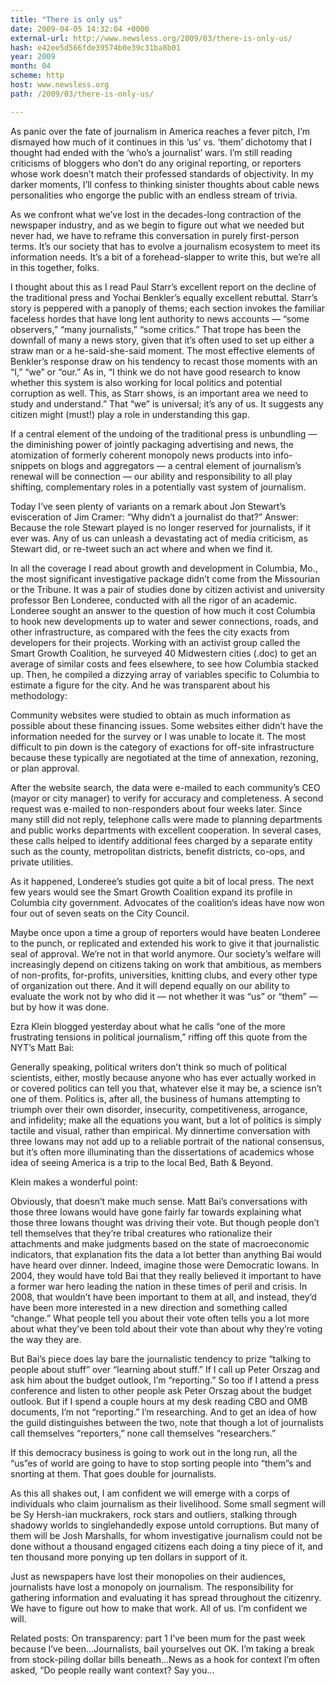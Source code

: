 ```yaml
---
title: "There is only us"
date: 2009-04-05 14:32:04 +0000
external-url: http://www.newsless.org/2009/03/there-is-only-us/
hash: e42ee5d566fde39574b0e39c31ba8b01
year: 2009
month: 04
scheme: http
host: www.newsless.org
path: /2009/03/there-is-only-us/

---
```


As panic over the fate of journalism in America reaches a fever pitch, I’m dismayed how much of it continues in this ‘us’ vs. ‘them’ dichotomy that I thought had ended with the ‘who’s a journalist’ wars. I’m still reading criticisms of bloggers who don’t do any original reporting, or reporters whose work doesn’t match their professed standards of objectivity. In my darker moments, I’ll confess to thinking sinister thoughts about cable news personalities who engorge the public with an endless stream of trivia.

As we confront what we’ve lost in the decades-long contraction of the newspaper industry, and as we begin to figure out what we needed but never had, we have to reframe this conversation in purely first-person terms. It’s our society that has to evolve a journalism ecosystem to meet its information needs. It’s a bit of a forehead-slapper to write this, but we’re all in this together, folks.

I thought about this as I read Paul Starr’s excellent report on the decline of the traditional press and Yochai Benkler’s equally excellent rebuttal. Starr’s story is peppered with a panoply of thems; each section invokes the familiar faceless hordes that have long lent authority to news accounts — “some observers,” “many journalists,” “some critics.” That trope has been the downfall of many a news story, given that it’s often used to set up either a straw man or a he-said-she-said moment. The most effective elements of Benkler’s response draw on his tendency to recast those moments with an “I,” “we” or “our.” As in, “I think we do not have good research to know whether this system is also working for local politics and potential corruption as well. This, as Starr shows, is an important area we need to study and understand.” That “we” is universal; it’s any of us. It suggests any citizen might (must!) play a role in understanding this gap.

If a central element of the undoing of the traditional press is unbundling — the diminishing power of jointly packaging advertising and news, the atomization of formerly coherent monopoly news products into info-snippets on blogs and aggregators — a central element of journalism’s renewal will be connection — our ability and responsibility to all play shifting, complementary roles in a potentially vast system of journalism.

Today I’ve seen plenty of variants on a remark about Jon Stewart’s evisceration of Jim Cramer: “Why didn’t a journalist do that?” Answer: Because the role Stewart played is no longer reserved for journalists, if it ever was. Any of us can unleash a devastating act of media criticism, as Stewart did, or re-tweet such an act where and when we find it.

In all the coverage I read about growth and development in Columbia, Mo., the most significant investigative package didn’t come from the Missourian or the Tribune. It was a pair of studies done by citizen activist and university professor Ben Londeree, conducted with all the rigor of an academic. Londeree sought an answer to the question of how much it cost Columbia to hook new developments up to water and sewer connections, roads, and other infrastructure, as compared with the fees the city exacts from developers for their projects. Working with an activist group called the Smart Growth Coalition, he surveyed 40 Midwestern cities (.doc) to get an average of similar costs and fees elsewhere, to see how Columbia stacked up. Then, he compiled a dizzying array of variables specific to Columbia to estimate a figure for the city. And he was transparent about his methodology:

Community websites were studied to obtain as much information as possible about these financing issues.  Some websites either didn’t have the information needed for the survey or I was unable to locate it.  The most difficult to pin down is the category of exactions for off-site infrastructure because these typically are negotiated at the time of annexation, rezoning, or plan approval.

After the website search, the data were e-mailed to each community’s CEO (mayor or city manager) to verify for accuracy and completeness.  A second request was e-mailed to non-responders about four weeks later.  Since many still did not reply, telephone calls were made to planning departments and public works departments with excellent cooperation.  In several cases, these calls helped to identify additional fees charged by a separate entity such as the county, metropolitan districts, benefit districts, co-ops, and private utilities.

As it happened, Londeree’s studies got quite a bit of local press. The next few years would see the Smart Growth Coalition expand its profile in Columbia city government.  Advocates of the coalition’s ideas have now won four out of seven seats on the City Council.

Maybe once upon a time a group of reporters would have beaten Londeree to the punch, or replicated and extended his work to give it that journalistic seal of approval. We’re not in that world anymore. Our society’s welfare will increasingly depend on citizens taking on work that ambitious, as members of non-profits, for-profits, universities, knitting clubs, and every other type of organization out there. And it will depend equally on our ability to evaluate the work not by who did it — not whether it was “us” or “them” — but by how it was done.

Ezra Klein blogged yesterday about what he calls “one of the more frustrating tensions in political journalism,” riffing off this quote from the NYT’s Matt Bai:

Generally speaking, political writers don’t think so much of political scientists, either, mostly because anyone who has ever actually worked in or covered politics can tell you that, whatever else it may be, a science isn’t one of them. Politics is, after all, the business of humans attempting to triumph over their own disorder, insecurity, competitiveness, arrogance, and infidelity; make all the equations you want, but a lot of politics is simply tactile and visual, rather than empirical. My dinnertime conversation with three Iowans may not add up to a reliable portrait of the national consensus, but it’s often more illuminating than the dissertations of academics whose idea of seeing America is a trip to the local Bed, Bath & Beyond.

Klein makes a wonderful point:

Obviously, that doesn’t make much sense. Matt Bai’s conversations with those three Iowans would have gone fairly far towards explaining what those three Iowans thought was driving their vote. But though people don’t tell themselves that they’re tribal creatures who rationalize their attachments and make judgments based on the state of macroeconomic indicators, that explanation fits the data a lot better than anything Bai would have heard over dinner. Indeed, imagine those were Democratic Iowans. In 2004, they would have told Bai that they really believed it important to have a former war hero leading the nation in these times of peril and crisis. In 2008, that wouldn’t have been important to them at all, and instead, they’d have been more interested in a new direction and something called “change.” What people tell you about their vote often tells you a lot more about what they’ve been told about their vote than about why they’re voting the way they are.

But Bai’s piece does lay bare the journalistic tendency to prize “talking to people about stuff” over “learning about stuff.” If I call up Peter Orszag and ask him about the budget outlook, I’m “reporting.” So too if I attend a press conference and listen to other people ask Peter Orszag about the budget outlook. But if I spend a couple hours at my desk reading CBO and OMB documents, I’m not “reporting.” I’m researching. And to get an idea of how the guild distinguishes between the two, note that though a lot of journalists call themselves “reporters,” none call themselves “researchers.”

If this democracy business is going to work out in the long run, all the “us”es of world are going to have to stop sorting people into “them”s and snorting at them. That goes double for journalists.

As this all shakes out, I am confident we will emerge with a corps of individuals who claim journalism as their livelihood. Some small segment will be Sy Hersh-ian muckrakers, rock stars and outliers, stalking through shadowy worlds to singlehandedly expose untold corruptions. But many of them will be Josh Marshalls, for whom investigative journalism could not be done without a thousand engaged citizens each doing a tiny piece of it, and ten thousand more ponying up ten dollars in support of it.

Just as newspapers have lost their monopolies on their audiences, journalists have lost a monopoly on journalism. The responsibility for gathering information and evaluating it has spread throughout the citizenry. We have to figure out how to make that work. All of us. I’m confident we will.



Related posts:
On transparency: part 1 I’ve been mum for the past week because I’ve been...Journalists, bail yourselves out OK. I’m taking a break from stock-piling dollar bills beneath...News as a hook for context I’m often asked, “Do people really want context? Say you...

